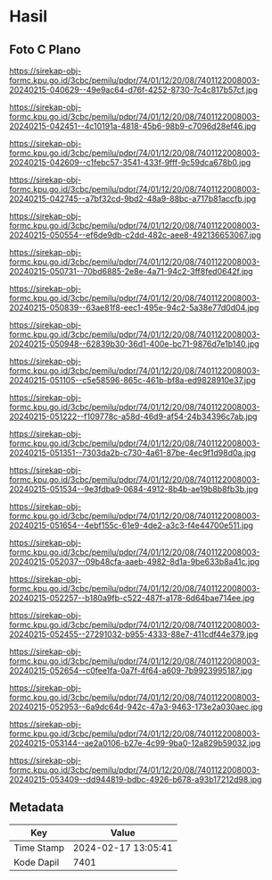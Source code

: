 # Hasil

## Foto C Plano

https://sirekap-obj-formc.kpu.go.id/3cbc/pemilu/pdpr/74/01/12/20/08/7401122008003-20240215-040629--49e9ac64-d76f-4252-8730-7c4c817b57cf.jpg

https://sirekap-obj-formc.kpu.go.id/3cbc/pemilu/pdpr/74/01/12/20/08/7401122008003-20240215-042451--4c10191a-4818-45b6-98b9-c7096d28ef46.jpg

https://sirekap-obj-formc.kpu.go.id/3cbc/pemilu/pdpr/74/01/12/20/08/7401122008003-20240215-042609--c1febc57-3541-433f-9fff-9c59dca678b0.jpg

https://sirekap-obj-formc.kpu.go.id/3cbc/pemilu/pdpr/74/01/12/20/08/7401122008003-20240215-042745--a7bf32cd-9bd2-48a9-88bc-a717b81accfb.jpg

https://sirekap-obj-formc.kpu.go.id/3cbc/pemilu/pdpr/74/01/12/20/08/7401122008003-20240215-050554--ef6de9db-c2dd-482c-aee8-492136653067.jpg

https://sirekap-obj-formc.kpu.go.id/3cbc/pemilu/pdpr/74/01/12/20/08/7401122008003-20240215-050731--70bd6885-2e8e-4a71-94c2-3ff8fed0642f.jpg

https://sirekap-obj-formc.kpu.go.id/3cbc/pemilu/pdpr/74/01/12/20/08/7401122008003-20240215-050839--63ae81f8-eec1-495e-94c2-5a38e77d0d04.jpg

https://sirekap-obj-formc.kpu.go.id/3cbc/pemilu/pdpr/74/01/12/20/08/7401122008003-20240215-050948--62839b30-36d1-400e-bc71-9876d7e1b140.jpg

https://sirekap-obj-formc.kpu.go.id/3cbc/pemilu/pdpr/74/01/12/20/08/7401122008003-20240215-051105--c5e58596-865c-461b-bf8a-ed9828910e37.jpg

https://sirekap-obj-formc.kpu.go.id/3cbc/pemilu/pdpr/74/01/12/20/08/7401122008003-20240215-051222--f109778c-a58d-46d9-af54-24b34396c7ab.jpg

https://sirekap-obj-formc.kpu.go.id/3cbc/pemilu/pdpr/74/01/12/20/08/7401122008003-20240215-051351--7303da2b-c730-4a61-87be-4ec9f1d98d0a.jpg

https://sirekap-obj-formc.kpu.go.id/3cbc/pemilu/pdpr/74/01/12/20/08/7401122008003-20240215-051534--9e3fdba9-0684-4912-8b4b-ae19b8b8fb3b.jpg

https://sirekap-obj-formc.kpu.go.id/3cbc/pemilu/pdpr/74/01/12/20/08/7401122008003-20240215-051654--4ebf155c-61e9-4de2-a3c3-f4e44700e511.jpg

https://sirekap-obj-formc.kpu.go.id/3cbc/pemilu/pdpr/74/01/12/20/08/7401122008003-20240215-052037--09b48cfa-aaeb-4982-8d1a-9be633b8a41c.jpg

https://sirekap-obj-formc.kpu.go.id/3cbc/pemilu/pdpr/74/01/12/20/08/7401122008003-20240215-052257--b180a9fb-c522-487f-a178-6d64bae714ee.jpg

https://sirekap-obj-formc.kpu.go.id/3cbc/pemilu/pdpr/74/01/12/20/08/7401122008003-20240215-052455--27291032-b955-4333-88e7-411cdf44e379.jpg

https://sirekap-obj-formc.kpu.go.id/3cbc/pemilu/pdpr/74/01/12/20/08/7401122008003-20240215-052654--c0fee1fa-0a7f-4f64-a609-7b9923995187.jpg

https://sirekap-obj-formc.kpu.go.id/3cbc/pemilu/pdpr/74/01/12/20/08/7401122008003-20240215-052953--6a9dc64d-942c-47a3-9463-173e2a030aec.jpg

https://sirekap-obj-formc.kpu.go.id/3cbc/pemilu/pdpr/74/01/12/20/08/7401122008003-20240215-053144--ae2a0106-b27e-4c99-9ba0-12a829b59032.jpg

https://sirekap-obj-formc.kpu.go.id/3cbc/pemilu/pdpr/74/01/12/20/08/7401122008003-20240215-053409--dd944819-bdbc-4926-b678-a93b17212d98.jpg


## Metadata

| Key        | Value               |
| ---------- | ------------------- |
| Time Stamp | 2024-02-17 13:05:41 |
| Kode Dapil | 7401                |



